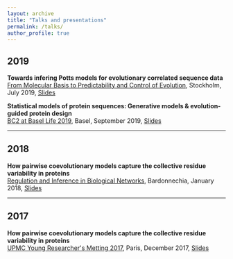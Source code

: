```yaml
---
layout: archive
title: "Talks and presentations"
permalink: /talks/
author_profile: true
---
```

## 2019
__Towards infering Potts models for evolutionary correlated sequence data__  
[From Molecular Basis to Predictability and Control of Evolution](https://indico.fysik.su.se/event/6552/), Stockholm, July 2019, [Slides](http://pierrebarrat.github.io/files/phylogeny_stockholm.pdf)

__Statistical models of protein sequences: Generative models & evolution-guided protein design__  
[BC2 at Basel Life 2019](https://www.basellife.org/2019/basel-life-structure/bc2/programme/programme-overview.html), Basel, September 2019, [Slides](http://pierrebarrat.github.io/files/design_BaselLife.pdf) 

***

## 2018
__How pairwise coevolutionary models capture the collective residue variability in proteins__  
[Regulation and Inference in Biological Networks](https://areeweb.polito.it/ricerca/cmp/bardonecchia2018/), Bardonnechia, January 2018, [Slides](http://pierrebarrat.github.io/files/Slides_BM.pdf)
 * * * 

## 2017
__How pairwise coevolutionary models capture the collective residue variability in proteins__  
[UPMC Young Researcher's Metting 2017](https://yrbiomodel.sciencesconf.org/), Paris, December 2017, [Slides](http://pierrebarrat.github.io/files/Slides_BM_short.pdf)


<!-- {% if site.talkmap_link == true %}

<p style="text-decoration:underline;"><a href="/talkmap.html">See a map of all the places I've given a talk!</a></p>

{% endif %}

{% for post in site.talks reversed %}
  {% include archive-single-talk.html %}
{% endfor %}
 -->